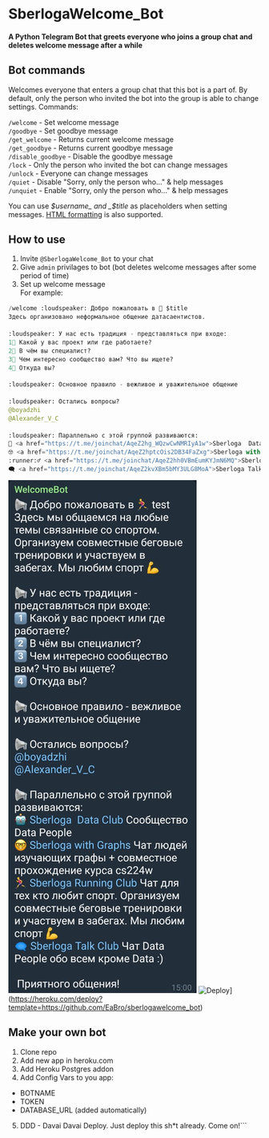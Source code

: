 # SberlogaWelcome_Bot

#### A Python Telegram Bot that greets everyone who joins a group chat and deletes welcome message after a while

## Bot commands

Welcomes everyone that enters a group chat that this bot is a part of. By default, only the person who invited the bot into the group is able to change settings.
Commands:  
  
`/welcome` - Set welcome message  
`/goodbye` - Set goodbye message  
`/get_welcome` - Returns current welcome message  
`/get_goodbye` - Returns current goodbye message    
`/disable_goodbye` - Disable the goodbye message  
`/lock` - Only the person who invited the bot can change messages  
`/unlock` - Everyone can change messages  
`/quiet` - Disable "Sorry, only the person who..." & help messages  
`/unquiet` - Enable "Sorry, only the person who..." & help messages  

You can use _$username_ and _$title_ as placeholders when setting messages. [HTML formatting](https://core.telegram.org/bots/api#formatting-options) is also supported.


## How to use

1. Invite `@SberlogaWelcome_Bot` to your chat
2. Give `admin` privilages to bot (bot deletes welcome messages after some period of time)
3. Set up welcome message  
For example:
```python
/welcome :loudspeaker: Добро пожаловать в 🥇 $title
Здесь организовано неформальное общение датасаентистов.

:loudspeaker: У нас есть традиция - представляться при входе:
1⃣ Какой у вас проект или где работаете?
2⃣ В чём вы специалист?
3⃣ Чем интересно сообщество вам? Что вы ищете?
4⃣ Откуда вы?

:loudspeaker: Основное правило - вежливое и уважительное общение

:loudspeaker: Остались вопросы?
@boyadzhi
@Alexander_V_C

:loudspeaker: Параллельно с этой группой развиваются:
🤖 <a href="https://t.me/joinchat/AqeZ2hg_WQzwCwNMRIyA1w">Sberloga  Data Club</a> Сообщество Data People 
🤓 <a href="https://t.me/joinchat/AqeZ2hptcOis2DB34FaZxg">Sberloga with Graphs</a> Чат людей изучающих графы + совместное прохождение курса cs224w
:runner:♂ <a href="https://t.me/joinchat/AqeZ2hh0VBmEumKYJmN6MQ">Sberloga Running Club</a> Чат для тех кто любит спорт. Организуем совместные беговые тренировки и участвуем в забегах. Мы любим спорт :muscle:
🗨 <a href="https://t.me/joinchat/AqeZ2kvXBm5bMY3ULG8MoA">Sberloga Talk Club</a> Чат Data People обо всем кроме Data :) 
```
![example](example_message.png)
![Deploy](https://www.herokucdn.com/deploy/button.svg)](https://heroku.com/deploy?template=https://github.com/EaBro/sberlogawelcome_bot)

## Make your own bot
1. Clone repo
2. Add new app in heroku.com
3. Add Heroku Postgres addon
4. Add Config Vars to you app:
 - BOTNAME
 - TOKEN
 - DATABASE_URL (added automatically)
5. DDD - Davai Davai Deploy. Just deploy this sh*t already. Come on!```
